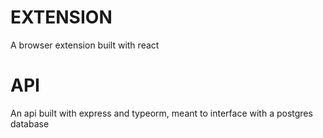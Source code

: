 # EXTENSION
A browser extension built with react

# API
An api built with express and typeorm, meant to interface with a postgres database